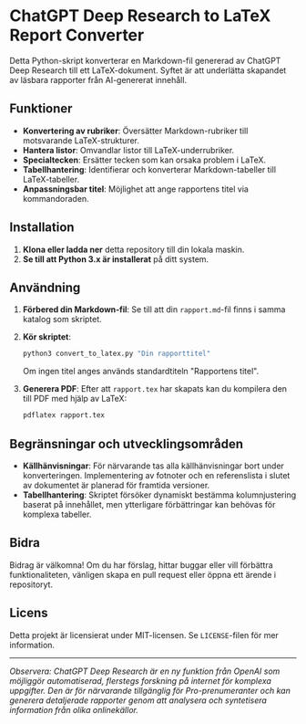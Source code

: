 # ChatGPT Deep Research to LaTeX Report Converter

Detta Python-skript konverterar en Markdown-fil genererad av ChatGPT Deep Research till ett LaTeX-dokument. Syftet är att underlätta skapandet av läsbara rapporter från AI-genererat innehåll.

## Funktioner

- **Konvertering av rubriker**: Översätter Markdown-rubriker till motsvarande LaTeX-strukturer.
- **Hantera listor**: Omvandlar listor till LaTeX-underrubriker.
- **Specialtecken**: Ersätter tecken som kan orsaka problem i LaTeX.
- **Tabellhantering**: Identifierar och konverterar Markdown-tabeller till LaTeX-tabeller.
- **Anpassningsbar titel**: Möjlighet att ange rapportens titel via kommandoraden.

## Installation

1. **Klona eller ladda ner** detta repository till din lokala maskin.
2. **Se till att Python 3.x är installerat** på ditt system.

## Användning

1. **Förbered din Markdown-fil**: Se till att din `rapport.md`-fil finns i samma katalog som skriptet.
2. **Kör skriptet**:
   ```bash
   python3 convert_to_latex.py "Din rapporttitel"
   ```
   Om ingen titel anges används standardtiteln "Rapportens titel".

3. **Generera PDF**: Efter att `rapport.tex` har skapats kan du kompilera den till PDF med hjälp av LaTeX:
   ```bash
   pdflatex rapport.tex
   ```

## Begränsningar och utvecklingsområden

- **Källhänvisningar**: För närvarande tas alla källhänvisningar bort under konverteringen. Implementering av fotnoter och en referenslista i slutet av dokumentet är planerad för framtida versioner.
- **Tabellhantering**: Skriptet försöker dynamiskt bestämma kolumnjustering baserat på innehållet, men ytterligare förbättringar kan behövas för komplexa tabeller.

## Bidra

Bidrag är välkomna! Om du har förslag, hittar buggar eller vill förbättra funktionaliteten, vänligen skapa en pull request eller öppna ett ärende i repositoryt.

## Licens

Detta projekt är licensierat under MIT-licensen. Se `LICENSE`-filen för mer information.

---

*Observera: ChatGPT Deep Research är en ny funktion från OpenAI som möjliggör automatiserad, flerstegs forskning på internet för komplexa uppgifter. Den är för närvarande tillgänglig för Pro-prenumeranter och kan generera detaljerade rapporter genom att analysera och syntetisera information från olika onlinekällor.*
